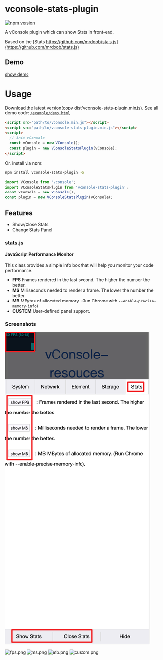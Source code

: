 vconsole-stats-plugin
==============================
[![npm version](https://badge.fury.io/js/vconsole-stats-plugin.svg)](https://badge.fury.io/js/vconsole-stats-plugin)

A vConsole plugin which can show Stats in front-end.

Based on the [Stats https://github.com/mrdoob/stats.js](https://github.com/mrdoob/stats.js)


## Demo

[show demo](https://smackgg.github.io/vConsole-Stats/example/demo.html)


# Usage

Download the latest version(copy dist/vconsole-stats-plugin.min.js). See all demo code: [```/example/demo.html```](./example/demo.html)
```html
<script src="path/to/vconsole.min.js"></script>
<script src="path/to/vconsole-stats-plugin.min.js"></script>
<script>
  // init vConsole
  const vConsole = new VConsole();
  const plugin = new VConsoleStatsPlugin(vConsole);
</script>
```

Or, install via npm:
```bash
npm install vconsole-stats-plugin -S
```
```js
import VConsole from 'vconsole';
import VConsoleStatsPlugin from 'vconsole-stats-plugin';
const vConsole = new VConsole();
const plugin = new VConsoleStatsPlugin(vConsole);
```

## Features

- Show/Close Stats
- Change Stats Panel

### stats.js

#### JavaScript Performance Monitor ####

This class provides a simple info box that will help you monitor your code performance.

* **FPS** Frames rendered in the last second. The higher the number the better.
* **MS** Milliseconds needed to render a frame. The lower the number the better.
* **MB** MBytes of allocated memory. (Run Chrome with `--enable-precise-memory-info`)
* **CUSTOM** User-defined panel support.


### Screenshots ###

![demo.png](./screenshots/demo.png)

![fps.png](https://raw.githubusercontent.com/mrdoob/stats.js/master/files/fps.png)
![ms.png](https://raw.githubusercontent.com/mrdoob/stats.js/master/files/ms.png)
![mb.png](https://raw.githubusercontent.com/mrdoob/stats.js/master/files/mb.png)
![custom.png](https://raw.githubusercontent.com/mrdoob/stats.js/master/files/custom.png)

